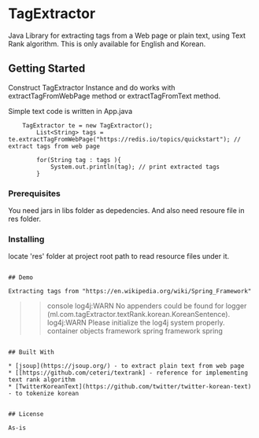 # TagExtractor

Java Library for extracting tags from a Web page or plain text, using Text Rank algorithm. This is only available for English and Korean.

## Getting Started

Construct TagExtractor Instance and do works with extractTagFromWebPage method or extractTagFromText method.

Simple text code is written in App.java

```
    TagExtractor te = new TagExtractor();
		List<String> tags = te.extractTagFromWebPage("https://redis.io/topics/quickstart"); // extract tags from web page

		for(String tag : tags ){
			System.out.println(tag); // print extracted tags
		}
```


### Prerequisites

You need jars in libs folder as depedencies. And also need resoure file in res folder.

### Installing

locate 'res' folder at project root path to read resource files under it.

```

## Demo

Extracting tags from "https://en.wikipedia.org/wiki/Spring_Framework"

```
>>console
log4j:WARN No appenders could be found for logger (ml.com.tagExtractor.textRank.korean.KoreanSentence).
log4j:WARN Please initialize the log4j system properly.
container
objects
framework
spring framework
spring
```

## Built With

* [jsoup](https://jsoup.org/) - to extract plain text from web page
* [[https://github.com/ceteri/textrank] - reference for implementing text rank algorithm
* [TwitterKoreanText](https://github.com/twitter/twitter-korean-text) - to tokenize korean


## License

As-is

